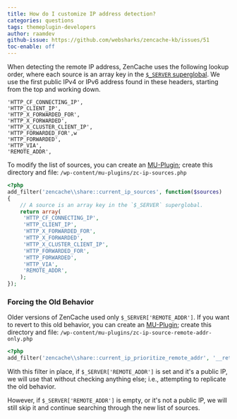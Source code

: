 ```yaml
---
title: How do I customize IP address detection?
categories: questions
tags: themeplugin-developers
author: raamdev
github-issue: https://github.com/websharks/zencache-kb/issues/51
toc-enable: off
---
```


When detecting the remote IP address, ZenCache uses the following lookup order, where each source is an array key in the [`$_SERVER` superglobal](http://php.net/manual/en/reserved.variables.server.php). We use the first public IPv4 or IPv6 address found in these headers, starting from the top and working down.

```text
'HTTP_CF_CONNECTING_IP',
'HTTP_CLIENT_IP',
'HTTP_X_FORWARDED_FOR',
'HTTP_X_FORWARDED',
'HTTP_X_CLUSTER_CLIENT_IP',
'HTTP_FORWARDED_FOR',w
'HTTP_FORWARDED',
'HTTP_VIA',
'REMOTE_ADDR',
```

To modify the list of sources, you can create an [MU-Plugin](http://codex.wordpress.org/Must_Use_Plugins); create this directory and file:
`/wp-content/mu-plugins/zc-ip-sources.php`

```php
<?php
add_filter('zencache\\share::current_ip_sources', function($sources)
{
	// A source is an array key in the `$_SERVER` superglobal.
	return array(
	 'HTTP_CF_CONNECTING_IP',
	 'HTTP_CLIENT_IP',
	 'HTTP_X_FORWARDED_FOR',
	 'HTTP_X_FORWARDED',
	 'HTTP_X_CLUSTER_CLIENT_IP',
	 'HTTP_FORWARDED_FOR',
	 'HTTP_FORWARDED',
	 'HTTP_VIA',
	 'REMOTE_ADDR',
	);
});
```

### Forcing the Old Behavior

Older versions of ZenCache used only `$_SERVER['REMOTE_ADDR']`. If you want to revert to this old behavior, you can create an [MU-Plugin](http://codex.wordpress.org/Must_Use_Plugins); create this directory and file:
`/wp-content/mu-plugins/zc-ip-source-remote-addr-only.php`

```php
<?php
add_filter('zencache\\share::current_ip_prioritize_remote_addr', '__return_true');
```

With this filter in place, if `$_SERVER['REMOTE_ADDR']` is set and it's a public IP, we will use that without checking anything else; i.e., attempting to replicate the old behavior.

However, if `$_SERVER['REMOTE_ADDR']` is empty, or it's not a public IP, we will still skip it and continue searching through the new list of sources.
